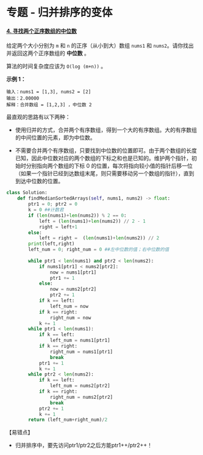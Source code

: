 # 专题 - 归并排序的变体

#### [4. 寻找两个正序数组的中位数](https://leetcode-cn.com/problems/median-of-two-sorted-arrays/)

给定两个大小分别为 `m` 和 `n` 的正序（从小到大）数组 `nums1` 和 `nums2`。请你找出并返回这两个正序数组的 **中位数** 。

算法的时间复杂度应该为 `O(log (m+n))` 。

**示例 1：**

```
输入：nums1 = [1,3], nums2 = [2]
输出：2.00000
解释：合并数组 = [1,2,3] ，中位数 2
```

最直观的思路有以下两种：

- 使用归并的方式，合并两个有序数组，得到一个大的有序数组。大的有序数组的中间位置的元素，即为中位数。

- 不需要合并两个有序数组，只要找到中位数的位置即可。由于两个数组的长度已知，因此中位数对应的两个数组的下标之和也是已知的。维护两个指针，初始时分别指向两个数组的下标 0 的位置，每次将指向较小值的指针后移一位（如果一个指针已经到达数组末尾，则只需要移动另一个数组的指针），直到到达中位数的位置。



```python
class Solution:
    def findMedianSortedArrays(self, nums1, nums2) -> float:
        ptr1 = 0; ptr2 = 0
        k = 0 ##计数君
        if (len(nums1)+len(nums2)) % 2 == 0:
            left = (len(nums1)+len(nums2)) // 2 - 1
            right = left+1
        else:
            left = right =  (len(nums1)+len(nums2)) // 2 
        print(left,right)
        left_num = 0; right_num = 0 ##左中位数的值；右中位数的值
        
        while ptr1 < len(nums1) and ptr2 < len(nums2):
            if nums1[ptr1] < nums2[ptr2]:
                now = nums1[ptr1]
                ptr1 += 1
            else:
                now = nums2[ptr2]
                ptr2 += 1
            if k == left:
                left_num = now
            if k == right:
                right_num = now
            k += 1
        while ptr1 < len(nums1):
            if k == left:
                left_num = nums1[ptr1]
            if k == right:
                right_num = nums1[ptr1]
                break
            ptr1 += 1
            k += 1
        while ptr2 < len(nums2):
            if k == left:
                left_num = nums2[ptr2]
            if k == right:
                right_num = nums2[ptr2]
                break
            ptr2 += 1
            k += 1
        return (left_num+right_num)/2
```

【易错点】

- 归并排序中，要先访问ptr1/ptr2之后方能ptr1++/ptr2++！